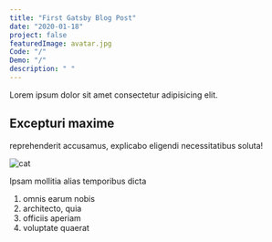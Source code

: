 ```yaml
---
title: "First Gatsby Blog Post"
date: "2020-01-18"
project: false
featuredImage: avatar.jpg
Code: "/"
Demo: "/"
description: " "
---
```


Lorem ipsum dolor sit amet consectetur adipisicing elit.

## Excepturi maxime

reprehenderit accusamus, explicabo eligendi necessitatibus soluta! 

![cat](../images/cat.jpg)

Ipsam mollitia alias temporibus dicta


1. omnis earum nobis
2. architecto, quia
3. officiis aperiam
4. voluptate quaerat